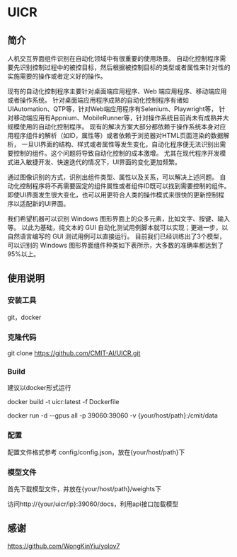 # UICR

## 简介

人机交互界面组件识别在自动化领域中有很重要的使用场景。 自动化控制程序需要先识别控制过程中的被控目标，然后根据被控制目标的类型或者属性来针对性的实施需要的操作或者定义好的操作。

现有的自动化控制程序主要针对桌面端应用程序、Web 端应用程序、移动端应用或者操作系统。 针对桌面端应用程序成熟的自动化控制程序有诸如UIAutomation、QTP等，针对Web端应用程序有Selenium、Playwright等， 针对移动端应用有Appnium、MobileRunner等，针对操作系统目前尚未有成熟并大规模使用的自动化控制程序。 现有的解决方案大部分都依赖于操作系统本身对应用程序组件的解析（如ID，属性等）或者依赖于浏览器对HTML页面渲染的数据解析， 一旦UI界面的结构、样式或者属性等发生变化，自动化程序便无法识别出需要控制的组件。这个问题将导致自动化控制的成本激增。 尤其在现代程序开发模式进入敏捷开发、快速迭代的情况下，UI界面的变化更加频繁。

通过图像识别的方式，识别出组件类型、属性以及关系，可以解决上述问题。 自动化控制程序将不再需要固定的组件属性或者组件ID既可以找到需要控制的组件。 即使UI界面发生很大变化，也可以用更符合人类的操作模式来很快的更新控制程序以适配新的UI界面。

我们希望机器可以识别 Windows 图形界面上的众多元素，比如文字、按键、输入等。 以此为基础，纯文本的 GUI 自动化测试用例脚本就可以实现；更进一步，以自然语言编写的 GUI 测试用例可以直接运行。 目前我们已经训练出了3个模型，可以识别的 Windows 图形界面组件种类如下表所示，大多数的准确率都达到了95%以上。

## 使用说明

### 安装工具

git，docker

### 克隆代码

git clone https://github.com/CMIT-AI/UICR.git

### Build

建议以docker形式运行

docker build -t uicr:latest -f Dockerfile

docker run -d --gpus all -p 39060:39060 -v {your/host/path}:/cmit/data

### 配置

配置文件格式参考 config/config.json，放在{your/host/path}下

### 模型文件

首先下载模型文件，并放在{your/host/path}/weights下

访问http://{your/uicr/ip}:39060/docs，利用api接口加载模型

## 感谢

https://github.com/WongKinYiu/yolov7